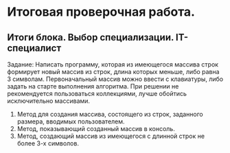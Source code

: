 # Итоговая проверочная работа. 
## Итоги блока. Выбор специализации. IT-специалист
Задание: Написать программу, которая из имеющегося массива строк формирует новый массив из строк, длина которых меньше, либо равна 3 символам. Первоначальный массив можно ввести с клавиатуры, либо задать на старте выполнения алгоритма. При решении не рекомендуется пользоваться коллекциями, лучше обойтись исключительно массивами.

1. Метод для создания массива, состоящего из строк, заданного размера, вводимых пользователем.
2. Метод, показывающий созданный массив в консоль.
3. Метод, создающий массив из имеющегося с длинной строк не более 3-х символов. 